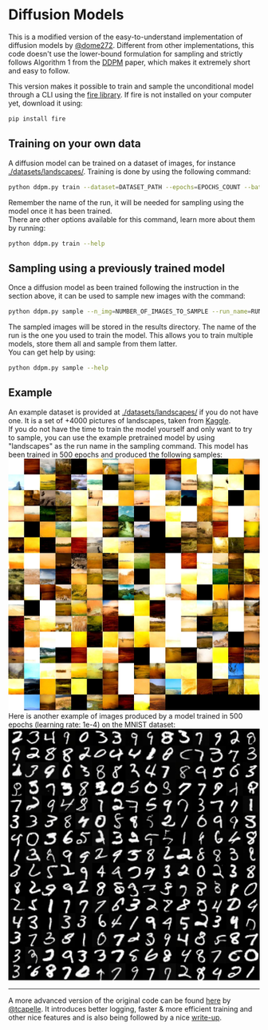# Diffusion Models
This is a modified version of the easy-to-understand implementation of diffusion models by [@dome272](https://github.com/dome272). Different from other implementations, this code doesn't use the lower-bound formulation for sampling and strictly follows Algorithm 1 from the [DDPM](https://arxiv.org/pdf/2006.11239.pdf) paper, which makes it extremely short and easy to follow.

This version makes it possible to train and sample the unconditional model through a CLI using the [fire library](https://github.com/google/python-fire). If fire is not installed on your computer yet, download it using:
```bash
pip install fire
```

## Training on your own data
A diffusion model can be trained on a dataset of images, for instance [./datasets/landscapes/](./datasets/landscapes/). Training is done by using the following command:
```bash
python ddpm.py train --dataset=DATASET_PATH --epochs=EPOCHS_COUNT --batch_size=BATCH_SIZE --run_name=RUN_NAME
```
Remember the name of the run, it will be needed for sampling using the model once it has been trained. <br>
There are other options available for this command, learn more about them by running:
```bash
python ddpm.py train --help
```

## Sampling using a previously trained model
Once a diffusion model as been trained following the instruction in the section above, it can be used to sample new images with the command:
```bash
python ddpm.py sample --n_img=NUMBER_OF_IMAGES_TO_SAMPLE --run_name=RUN_NAME
```
The sampled images will be stored in the results directory. The name of the run is the one you used to train the model. This allows you to train multiple models, store them all and sample from them latter. <br>
You can get help by using:
```bash
python ddpm.py sample --help
```

## Example
An example dataset is provided at [./datasets/landscapes/](./datasets/landscapes/) if you do not have one. It is a set of +4000 pictures of landscapes, taken from [Kaggle](https://www.kaggle.com/code/nextlevelkrinj/dcgan-landscape-image-generation). <br>
If you do not have the time to train the model yourself and only want to try to sample, you can use the example pretrained model by using "landscapes" as the run name in the sampling command. This model has been trained in 500 epochs and produced the following samples:
![samples of landscapes](./sampled_landscapes.jpg)
Here is another example of images produced by a model trained in 500 epochs (learning rate: 1e-4) on the MNIST dataset:
![samples of mnist](./sampled_mnist.jpg)

<hr>

A more advanced version of the original code can be found [here](https://github.com/tcapelle/Diffusion-Models-pytorch) by [@tcapelle](https://github.com/tcapelle). It introduces better logging, faster & more efficient training and other nice features and is also being followed by a nice [write-up](https://wandb.ai/capecape/train_sd/reports/Training-a-Conditional-Diffusion-model-from-scratch--VmlldzoyODMxNjE3).